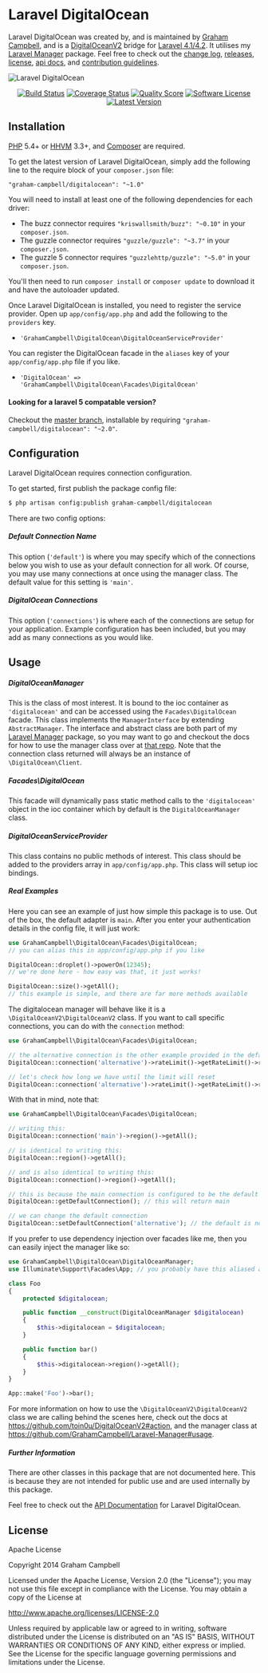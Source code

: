 Laravel DigitalOcean
====================

Laravel DigitalOcean was created by, and is maintained by [Graham Campbell](https://github.com/GrahamCampbell), and is a [DigitalOceanV2](https://github.com/toin0u/DigitalOceanV2) bridge for [Laravel 4.1/4.2](http://laravel.com). It utilises my [Laravel Manager](https://github.com/GrahamCampbell/Laravel-Manager) package. Feel free to check out the [change log](CHANGELOG.md), [releases](https://github.com/GrahamCampbell/Laravel-DigitalOcean/releases), [license](LICENSE.md), [api docs](http://docs.grahamjcampbell.co.uk), and [contribution guidelines](CONTRIBUTING.md).

![Laravel DigitalOcean](https://cloud.githubusercontent.com/assets/2829600/4432301/c13a54ba-468c-11e4-8e67-3b43ca8e232e.PNG)

<p align="center">
<a href="https://travis-ci.org/GrahamCampbell/Laravel-DigitalOcean"><img src="https://img.shields.io/travis/GrahamCampbell/Laravel-DigitalOcean/master.svg?style=flat-square" alt="Build Status"></img></a>
<a href="https://scrutinizer-ci.com/g/GrahamCampbell/Laravel-DigitalOcean/code-structure"><img src="https://img.shields.io/scrutinizer/coverage/g/GrahamCampbell/Laravel-DigitalOcean.svg?style=flat-square" alt="Coverage Status"></img></a>
<a href="https://scrutinizer-ci.com/g/GrahamCampbell/Laravel-DigitalOcean"><img src="https://img.shields.io/scrutinizer/g/GrahamCampbell/Laravel-DigitalOcean.svg?style=flat-square" alt="Quality Score"></img></a>
<a href="LICENSE.md"><img src="https://img.shields.io/badge/license-Apache%202.0-brightgreen.svg?style=flat-square" alt="Software License"></img></a>
<a href="https://github.com/GrahamCampbell/Laravel-DigitalOcean/releases"><img src="https://img.shields.io/github/release/GrahamCampbell/Laravel-DigitalOcean.svg?style=flat-square" alt="Latest Version"></img></a>
</p>


## Installation

[PHP](https://php.net) 5.4+ or [HHVM](http://hhvm.com) 3.3+, and [Composer](https://getcomposer.org) are required.

To get the latest version of Laravel DigitalOcean, simply add the following line to the require block of your `composer.json` file:

```
"graham-campbell/digitalocean": "~1.0"
```

You will need to install at least one of the following dependencies for each driver:

* The buzz connector requires `"kriswallsmith/buzz": "~0.10"` in your `composer.json`.
* The guzzle connector requires `"guzzle/guzzle": "~3.7"` in your `composer.json`.
* The guzzle 5 connector requires `"guzzlehttp/guzzle": "~5.0"` in your `composer.json`.

You'll then need to run `composer install` or `composer update` to download it and have the autoloader updated.

Once Laravel DigitalOcean is installed, you need to register the service provider. Open up `app/config/app.php` and add the following to the `providers` key.

* `'GrahamCampbell\DigitalOcean\DigitalOceanServiceProvider'`

You can register the DigitalOcean facade in the `aliases` key of your `app/config/app.php` file if you like.

* `'DigitalOcean' => 'GrahamCampbell\DigitalOcean\Facades\DigitalOcean'`

#### Looking for a laravel 5 compatable version?

Checkout the [master branch](https://github.com/GrahamCampbell/Laravel-DigitalOcean/tree/master), installable by requiring `"graham-campbell/digitalocean": "~2.0"`.


## Configuration

Laravel DigitalOcean requires connection configuration.

To get started, first publish the package config file:

```bash
$ php artisan config:publish graham-campbell/digitalocean
```

There are two config options:

##### Default Connection Name

This option (`'default'`) is where you may specify which of the connections below you wish to use as your default connection for all work. Of course, you may use many connections at once using the manager class. The default value for this setting is `'main'`.

##### DigitalOcean Connections

This option (`'connections'`) is where each of the connections are setup for your application. Example configuration has been included, but you may add as many connections as you would like.


## Usage

##### DigitalOceanManager

This is the class of most interest. It is bound to the ioc container as `'digitalocean'` and can be accessed using the `Facades\DigitalOcean` facade. This class implements the `ManagerInterface` by extending `AbstractManager`. The interface and abstract class are both part of my [Laravel Manager](https://github.com/GrahamCampbell/Laravel-Manager) package, so you may want to go and checkout the docs for how to use the manager class over at [that repo](https://github.com/GrahamCampbell/Laravel-Manager#usage). Note that the connection class returned will always be an instance of `\DigitalOcean\Client`.

##### Facades\DigitalOcean

This facade will dynamically pass static method calls to the `'digitalocean'` object in the ioc container which by default is the `DigitalOceanManager` class.

##### DigitalOceanServiceProvider

This class contains no public methods of interest. This class should be added to the providers array in `app/config/app.php`. This class will setup ioc bindings.

##### Real Examples

Here you can see an example of just how simple this package is to use. Out of the box, the default adapter is `main`. After you enter your authentication details in the config file, it will just work:

```php
use GrahamCampbell\DigitalOcean\Facades\DigitalOcean;
// you can alias this in app/config/app.php if you like

DigitalOcean::droplet()->powerOn(12345);
// we're done here - how easy was that, it just works!

DigitalOcean::size()->getAll();
// this example is simple, and there are far more methods available
```

The digitalocean manager will behave like it is a `\DigitalOceanV2\DigitalOceanV2` class. If you want to call specific connections, you can do with the `connection` method:

```php
use GrahamCampbell\DigitalOcean\Facades\DigitalOcean;

// the alternative connection is the other example provided in the default config
DigitalOcean::connection('alternative')->rateLimit()->getRateLimit()->remaining;

// let's check how long we have until the limit will reset
DigitalOcean::connection('alternative')->rateLimit()->getRateLimit()->reset;
```

With that in mind, note that:

```php
use GrahamCampbell\DigitalOcean\Facades\DigitalOcean;

// writing this:
DigitalOcean::connection('main')->region()->getAll();

// is identical to writing this:
DigitalOcean::region()->getAll();

// and is also identical to writing this:
DigitalOcean::connection()->region()->getAll();

// this is because the main connection is configured to be the default
DigitalOcean::getDefaultConnection(); // this will return main

// we can change the default connection
DigitalOcean::setDefaultConnection('alternative'); // the default is now alternative
```

If you prefer to use dependency injection over facades like me, then you can easily inject the manager like so:

```php
use GrahamCampbell\DigitalOcean\DigitalOceanManager;
use Illuminate\Support\Facades\App; // you probably have this aliased already

class Foo
{
    protected $digitalocean;

    public function __construct(DigitalOceanManager $digitalocean)
    {
        $this->digitalocean = $digitalocean;
    }

    public function bar()
    {
        $this->digitalocean->region()->getAll();
    }
}

App::make('Foo')->bar();
```

For more information on how to use the `\DigitalOceanV2\DigitalOceanV2` class we are calling behind the scenes here, check out the docs at https://github.com/toin0u/DigitalOceanV2#action, and the manager class at https://github.com/GrahamCampbell/Laravel-Manager#usage.

##### Further Information

There are other classes in this package that are not documented here. This is because they are not intended for public use and are used internally by this package.

Feel free to check out the [API Documentation](http://docs.grahamjcampbell.co.uk) for Laravel DigitalOcean.


## License

Apache License

Copyright 2014 Graham Campbell

Licensed under the Apache License, Version 2.0 (the "License");
you may not use this file except in compliance with the License.
You may obtain a copy of the License at

 http://www.apache.org/licenses/LICENSE-2.0

Unless required by applicable law or agreed to in writing, software
distributed under the License is distributed on an "AS IS" BASIS,
WITHOUT WARRANTIES OR CONDITIONS OF ANY KIND, either express or implied.
See the License for the specific language governing permissions and
limitations under the License.

